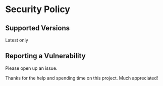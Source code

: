 # Security Policy

## Supported Versions
Latest only

## Reporting a Vulnerability

Please open up an issue.

Thanks for the help and spending time on this project. Much appreciated!
